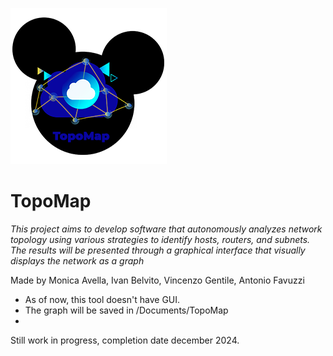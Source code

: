 ![topomap.png](img/topomap.png) 
# TopoMap

*This project aims to develop software that autonomously analyzes network topology using various strategies to identify hosts, routers, and subnets. The results will be presented through a graphical interface that visually displays the network as a graph*

Made by Monica Avella, Ivan Belvito, Vincenzo Gentile, Antonio Favuzzi

- As of now, this tool doesn't have GUI.
- The graph will be saved in /Documents/TopoMap
- 
Still work in progress, completion date december 2024.